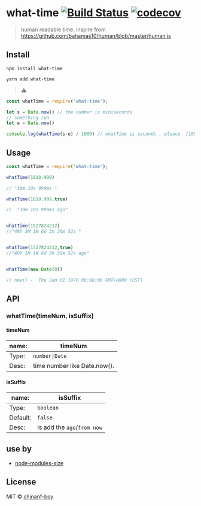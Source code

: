 # what-time [![Build Status](https://travis-ci.org/chinanf-boy/what-time.svg?branch=master)](https://travis-ci.org/chinanf-boy/what-time) [![codecov](https://codecov.io/gh/chinanf-boy/what-time/badge.svg?branch=master)](https://codecov.io/gh/chinanf-boy/what-time?branch=master)

> human readable time,  inspire from https://github.com/bahamas10/human/blob/master/human.js


## Install



```
npm install what-time
```

```
yarn add what-time
```


> ⚠️

``` js
const whatTime = require('what-time');

let s = Date.now() // the number is miniseconds
// something run
let e = Date.now()

console.log(whatTime(s-e) / 1000) // whatTime is seconds , pleace  /1000

```

## Usage

```js
const whatTime = require('what-time');

whatTime(1810.999)

// "30m 10s 999ms "

whatTime(1810.999,true)

//  "30m 10s 999ms ago"


whatTime(1527824212)
//"48Y 5M 1W 6d 3h 36m 52s "


whatTime(1527824212,true)
//"48Y 5M 1W 6d 3h 36m 52s ago"


whatTime(new Date(0))

// now() -  Thu Jan 01 1970 08:00:00 GMT+0800 (CST)

```


## API

### whatTime(timeNum, isSuffix)

#### timeNum

name: | timeNum
---------|----------
Type: | `number\|Date`
Desc: | time number like Date.now().

#### isSuffix

 name: | isSuffix
---------|----------
Type: | `boolean`
Default: | `false`
Desc: | Is add the `ago`/`from now`


## use by

- [node-modules-size](https://github.com/chinanf-boy/node-modules-size)


## License

MIT © [chinanf-boy](http://llever.com)
